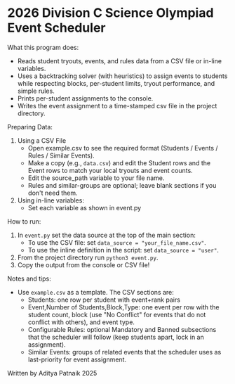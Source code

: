 # 2026 Division C Science Olympiad Event Scheduler

What this program does:
- Reads student tryouts, events, and rules data from a CSV file or in-line variables.
- Uses a backtracking solver (with heuristics) to assign events to students while respecting blocks, per-student limits, tryout performance, and simple rules.
- Prints per-student assignments to the console.
- Writes the event assignment to a time-stamped csv file in the project directory.

Preparing Data:
1. Using a CSV File
   - Open example.csv to see the required format (Students / Events / Rules / Similar Events).
   - Make a copy (e.g., `data.csv`) and edit the Student rows and the Event rows to match your local tryouts and event counts.
   - Edit the source_path variable to your file name.
   - Rules and similar-groups are optional; leave blank sections if you don't need them.
2. Using in-line variables:
   - Set each variable as shown in event.py

How to run:
1. In `event.py` set the data source at the top of the main section:
   - To use the CSV file: set `data_source = "your_file_name.csv"`.
   - To use the inline definition in the script: set `data_source = "user"`.
2. From the project directory run `python3 event.py`.
3. Copy the output from the console or CSV file!

Notes and tips:
- Use `example.csv` as a template. The CSV sections are:
  - Students: one row per student with event+rank pairs
  - Event,Number of Students,Block,Type: one event per row with the student count, block (use "No Conflict" for events that do not conflict with others), and event type.
  - Configurable Rules: optional Mandatory and Banned subsections that the scheduler will follow (keep students apart, lock in an assignment).
  - Similar Events: groups of related events that the scheduler uses as last-priority for event assignment.

Written by Aditya Patnaik 2025